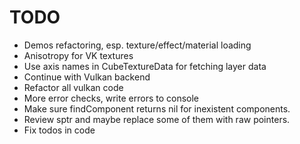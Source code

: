 # TODO

* Demos refactoring, esp. texture/effect/material loading
* Anisotropy for VK textures
* Use axis names in CubeTextureData for fetching layer data
* Continue with Vulkan backend
* Refactor all vulkan code
* More error checks, write errors to console
* Make sure findComponent returns nil for inexistent components.
* Review sptr and maybe replace some of them with raw pointers.
* Fix todos in code